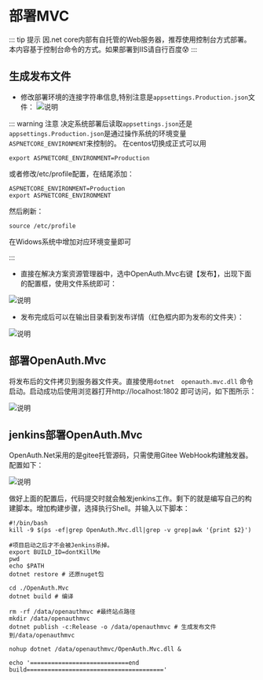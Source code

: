 # 部署MVC

::: tip 提示
因.net core内部有自托管的Web服务器，推荐使用控制台方式部署。本内容基于控制台命令的方式。如果部署到IIS请自行百度:cold_sweat:
:::

## 生成发布文件

* 修改部署环境的连接字符串信息,特别注意是`appsettings.Production.json`文件：
![说明](/configmvc.png "说明")

::: warning 注意
决定系统部署后读取`appsettings.json`还是`appsettings.Production.json`是通过操作系统的环境变量`ASPNETCORE_ENVIRONMENT`来控制的。
在centos切换成正式可以用
```shell
export ASPNETCORE_ENVIRONMENT=Production
```

或者修改/etc/profile配置，在结尾添加：
```shell
ASPNETCORE_ENVIRONMENT=Production
export ASPNETCORE_ENVIRONMENT
```
然后刷新：
```shell
source /etc/profile
```

在Widows系统中增加对应环境变量即可

:::

* 直接在解决方案资源管理器中，选中OpenAuth.Mvc右键【发布】，出现下面的配置框，使用文件系统即可：

![说明](http://pj.openauth.net.cn/zentao/file-read-8.png "说明")

* 发布完成后可以在输出目录看到发布详情（红色框内即为发布的文件夹）：

![说明](http://pj.openauth.net.cn/zentao/file-read-69.png "说明")

## 部署OpenAuth.Mvc

将发布后的文件拷贝到服务器文件夹。直接使用`dotnet  openauth.mvc.dll` 命令启动。启动成功后使用浏览器打开http://localhost:1802 即可访问，如下图所示：

![说明](/mvcmain.png "说明")


## jenkins部署OpenAuth.Mvc

OpenAuth.Net采用的是gitee托管源码，只需使用Gitee WebHook构建触发器。配置如下：

![说明](/giteesource.png "说明")

做好上面的配置后，代码提交时就会触发jenkins工作。剩下的就是编写自己的构建脚本。增加构建步骤，选择执行Shell。并输入以下脚本：

```shell
#!/bin/bash
kill -9 $(ps -ef|grep OpenAuth.Mvc.dll|grep -v grep|awk '{print $2}')

#项目启动之后才不会被Jenkins杀掉。
export BUILD_ID=dontKillMe
pwd
echo $PATH
dotnet restore # 还原nuget包

cd ./OpenAuth.Mvc
dotnet build # 编译

rm -rf /data/openauthmvc #最终站点路径
mkdir /data/openauthmvc
dotnet publish -c:Release -o /data/openauthmvc # 生成发布文件到/data/openauthmvc

nohup dotnet /data/openauthmvc/OpenAuth.Mvc.dll &

echo '============================end build======================================='
```




